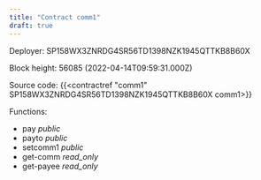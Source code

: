 ```yaml
---
title: "Contract comm1"
draft: true
---
```

Deployer: SP158WX3ZNRDG4SR56TD1398NZK1945QTTKB8B60X


 



Block height: 56085 (2022-04-14T09:59:31.000Z)

Source code: {{<contractref "comm1" SP158WX3ZNRDG4SR56TD1398NZK1945QTTKB8B60X comm1>}}

Functions:

* pay _public_
* payto _public_
* setcomm1 _public_
* get-comm _read_only_
* get-payee _read_only_
